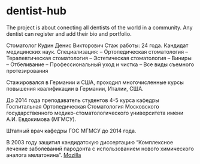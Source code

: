 # dentist-hub
The project is about conecting all dentists of the world in a community. Any dentist can register and add their bio and portfolio.

Стоматолог Кудин Денис Викторович
Стаж работы: 24 года. Кандидат медицинских наук.
Специализация:
– Ортопедическая стоматология
– Терапевтическая стоматология
– Эстетическая стоматология
– Виниры
– Отбеливание
– Профессиональный уход и чистка
– Все виды съемного протезирования

Стажировался в Германии и США, проходил многочисленные курсы повышения квалификации в Германии, Италии, США.

До 2014 года преподаватель студентов 4-5 курса кафедры Госпитальная Ортопедическая Стоматология Московского государственного медико-стоматологического университета имени А.И. Евдокимова (МГМСУ).

Штатный врач кафедры ГОС МГМСУ до 2014 года.

В 2003 году защитил кандидатскую диссертацию “Комплексное лечение заболеваний пародонта с использованием нового химического аналога мелатонина”.
<a href="https://www.mozilla.com">
  Mozilla
</a>
